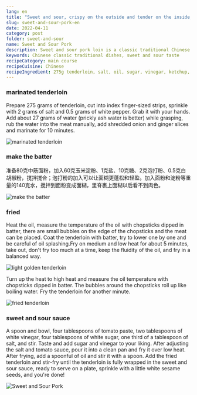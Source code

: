 ```yaml
---
lang: en
title: "Sweet and sour, crispy on the outside and tender on the inside, classic Chinese food! 【Sweet and Sour Pork】"
slug: sweet-and-sour-pork-en
date: 2022-04-11
category: post
folder: sweet-and-sour
name: Sweet and Sour Pork
description: Sweet and sour pork loin is a classic traditional Chinese dish. The ingredients are very simple to make and it is very popular among children
keywords: Chinese classic traditional dishes, sweet and sour taste
recipeCategory: main course
recipeCuisine: Chinese
recipeIngredient: 275g tenderloin, salt, oil, sugar, vinegar, ketchup, baking powder, pepper, all-purpose flour, cornstarch, white sesame
---
```


<!-- start slipsum code -->
### marinated tenderloin
Prepare 275 grams of tenderloin, cut into index finger-sized strips, sprinkle with 2 grams of salt and 0.5 grams of white pepper. Grab it with your hands. Add about 27 grams of water (prickly ash water is better) while grasping, rub the water into the meat manually, add shredded onion and ginger slices and marinate for 10 minutes.

![marinated tenderloin](/img/post/sweet-and-sour/1.png)

### make the batter
准备80克中筋面粉，加入60克玉米淀粉、1克盐、10克糖、2克泡打粉、0.5克白胡椒粉，搅拌搅合；泡打粉的加入可以让面糊更蓬松和轻盈。加入面粉和淀粉等重量的140克水，搅拌到面粉变成面糊，里脊裹上面糊以后看不到肉色。

![make the batter](/img/post/sweet-and-sour/2.png)

### fried
Heat the oil, measure the temperature of the oil with chopsticks dipped in batter, there are small bubbles on the edge of the chopsticks and the meat can be placed. Coat the tenderloin with batter, try to lower one by one and be careful of oil splashing.Fry on medium and low heat for about 5 minutes, take out, don't fry too much at a time, keep the fluidity of the oil, and fry in a balanced way.

![light golden tenderloin](/img/post/sweet-and-sour/3.png)

Turn up the heat to high heat and measure the oil temperature with chopsticks dipped in batter. The bubbles around the chopsticks roll up like boiling water. Fry the tenderloin for another minute.

![fried tenderloin](/img/post/sweet-and-sour/4.png)


### sweet and sour sauce
A spoon and bowl, four tablespoons of tomato paste, two tablespoons of white vinegar, four tablespoons of white sugar, one third of a tablespoon of salt, and stir.
Taste and add sugar and vinegar to your liking. After adjusting the salt and tomato sauce, pour it into a clean pan and fry it over low heat. After frying, add a spoonful of oil and stir it with a spoon.
Add the fried tenderloin and stir-fry until the tenderloin is fully wrapped in the sweet and sour sauce, ready to serve on a plate, sprinkle with a little white sesame seeds, and you're done!

![Sweet and Sour Pork](/img/post/sweet-and-sour/5.png)
